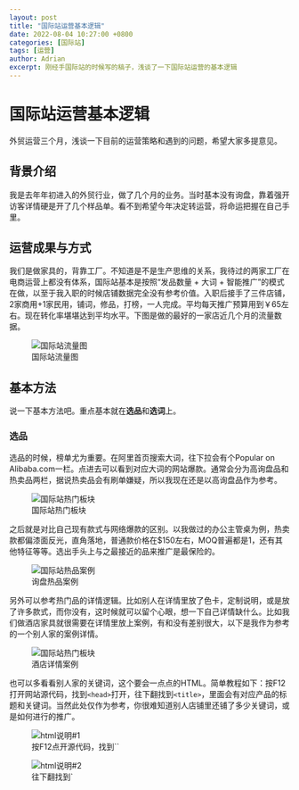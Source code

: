 ```yaml
---
layout: post
title: "国际站运营基本逻辑"
date: 2022-08-04 10:27:00 +0800
categories: [国际站]
tags: [运营]
author: Adrian
excerpt: 刚经手国际站的时候写的稿子，浅谈了一下国际站运营的基本逻辑
---
```


# 国际站运营基本逻辑

外贸运营三个月，浅谈一下目前的运营策略和遇到的问题，希望大家多提意见。

## 背景介绍

我是去年年初进入的外贸行业，做了几个月的业务。当时基本没有询盘，靠着强开访客详情硬是开了几个样品单。看不到希望今年决定转运营，将命运把握在自己手里。

## 运营成果与方式

我们是做家具的，背靠工厂。不知道是不是生产思维的关系，我待过的两家工厂在电商运营上都没有体系，国际站基本是按照“发品数量 + 大词 + 智能推广”的模式在做，以至于我入职的时候店铺数据完全没有参考价值。入职后接手了三件店铺，2家商用+1家民用，铺词，修品，打榜，一人完成。平均每天推广预算用到￥65左右。现在转化率堪堪达到平均水平。下图是做的最好的一家店近几个月的流量数据。

<figure>
  <img src="/assets/images/posts-media/基本逻辑 (3).webp" alt="国际站流量图">
  <figcaption>国际站流量图</figcaption>
</figure>

## 基本方法

说一下基本方法吧。重点基本就在**选品**和**选词**上。

### 选品

选品的时候，榜单尤为重要。在阿里首页搜索大词，往下拉会有个Popular on Alibaba.com一栏。点进去可以看到对应大词的网站爆款。通常会分为高询盘品和热卖品两栏，据说热卖品会有刷单嫌疑，所以我现在还是以高询盘品作为参考。

<figure>
  <img src="/assets/images/posts-media/基本逻辑 (2).webp" alt="国际站热门板块">
  <figcaption>国际站热门板块</figcaption>
</figure>

之后就是对比自己现有款式与网络爆款的区别。以我做过的办公主管桌为例，热卖款都偏漆面反光，直角落地，普通款价格在$150左右，MOQ普遍都是1，还有其他特征等等。选出手头上与之最接近的品来推广是最保险的。

<figure>
  <img src="/assets/images/posts-media/基本逻辑 (5).webp" alt="国际站热品案例">
  <figcaption>询盘热品案例</figcaption>
</figure>

另外可以参考热门品的详情逻辑。比如别人在详情里放了色卡，定制说明，或是放了许多款式，而你没有，这时候就可以留个心眼，想一下自己详情缺什么。比如我们做酒店家具就很需要在详情里放上案例，有和没有差别很大，以下是我作为参考的一个别人家的案例详情。

<figure>
  <img src="/assets/images/posts-media/基本逻辑 (6).webp" alt="国际站热门板块">
  <figcaption>酒店详情案例</figcaption>
</figure>

也可以多看看别人家的关键词，这个要会一点点的HTML。简单教程如下：按F12打开网站源代码，找到`<head>`打开，往下翻找到`<title>`，里面会有对应产品的标题和关键词。当然此处仅作为参考，你很难知道别人店铺里还铺了多少关键词，或是如何进行的推广。

<figure>
  <img src="/assets/images/posts-media/基本逻辑 (2).png" alt="html说明#1">
  <figcaption>按F12点开源代码，找到`<head>`</figcaption>
</figure>

<figure>
  <img src="/assets/images/posts-media/基本逻辑 (3).png" alt="html说明#2">
  <figcaption>往下翻找到`<title>`点开</figcaption>
</figure>

至此选品基本就可以完成了。

### 选词

接下来说说选词。

网上有流传一套词库模板，我根据自己的需求修改了一下，大体布局如下。关于使用方法大家可以搜索知乎其他帖子，在这里我就不详述了。

<figure>
  <img src="/assets/images/posts-media/基本逻辑 (1).webp" alt="词库模板示例">
  <figcaption>词库模板示例</figcaption>
</figure>

阿里关键词的使用讲究一个覆盖率，不是发品就可以的，要确保产品覆盖了买家的搜索词。这时候金品诚企的选词参谋就很有用了（没开金品的同学可以参考谷歌词库）。大家发品的时候可以在选词参谋找一找有热度但是却没有覆盖的词，卖家竞争少的词，又或是有增长趋势的词。基本原则是发品点亮T标和K标，如果有高点击率且契合现有产品的词，A标没有点亮，可以考虑将这个词添加进推广计划中进行推广。

<figure>
  <img src="/assets/images/posts-media/基本逻辑 (4).webp" alt="阿里选词参谋">
  <figcaption>阿里选词参谋</figcaption>
</figure>

我是不用智能推广的。不是说智能推广不能用，只是我实在没有时间去统计屏蔽词。加上自己英语还可以，现在基本是关键词推广+优品抢位。将每个款式分开进行推广，以提高点击率和关键词的针对性。总预算金额会上去，但实际上阿里不会有这么多的流量给你。比如我的这边有22个分开的推广计划，每个计划日预算￥50，但实际每天消耗金额不超过￥100。

选词的话，因为我这里预算有限，主推词热度指数在10~30左右。匹配度高的长尾词和冷门词作为辅助推广。慢慢的调整对特定关键词的出价，人群溢价等 。不要用行业出价，不要开拓展匹配，那会花掉你所有的预算，并且高价匹配你不需要的词，很坑。

<figure>
  <img src="/assets/images/posts-media/基本逻辑 (1).png" alt="推广计划样板">
  <figcaption>推广计划样板</figcaption>
</figure>

## 总结

国际站的基本逻辑就是给适当的品匹配上适当的词，让它获得足够高的点击率与转化率，然后带来流量。

按照以上逻辑，我们公司这边三家店铺框架基本搭好了，流量稳定增长中。

